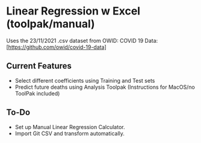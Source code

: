 # Linear Regression w Excel (toolpak/manual)

Uses the 23/11/2021 .csv dataset from OWID: COVID 19 Data:
[https://github.com/owid/covid-19-data]

## Current Features
- Select different coefficients using Training and Test sets
- Predict future deaths using Analysis Toolpak (Instructions for MacOS/no ToolPak included)

## To-Do
- Set up Manual Linear Regression Calculator.
- Import Git CSV and transform automatically.
